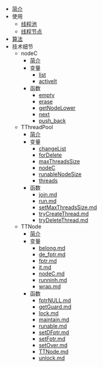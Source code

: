 - [简介](README)  
- 使用
	- [线程池](use/pool)
	- [线程节点](use/node)
- [算法](algorithm)
- 技术细节
	- nodeC
		- [简介](technicalDetails/nodeC/README)
		- 变量
			- [list](technicalDetails/nodeC/variables/list)
			- [activeIt](technicalDetails/nodeC/variables/activeIt)
		- 函数
			- [empty](technicalDetails/nodeC/functions/empty)
			- [erase](technicalDetails/nodeC/functions/erase)
			- [getNodeLower](technicalDetails/nodeC/functions/getNodeLower)
			- [next](technicalDetails/nodeC/functions/next)
			- [push_back](technicalDetails/nodeC/functions/push_back)
	- TThreadPool
		- [简介](technicalDetails/TThreadPool/README)
		- 变量
			- [changeList](technicalDetails/TThreadPool/variables/changeList)
			- [forDelete](technicalDetails/TThreadPool/variables/forDelete)
			- [maxThreadsSize](technicalDetails/TThreadPool/variables/maxThreadsSize)
			- [nodeC](technicalDetails/TThreadPool/variables/nodeC)
			- [runableNodeSize](technicalDetails/TThreadPool/variables/runableNodeSize)
			- [threads](technicalDetails/TThreadPool/variables/threads)
		- 函数
			- [join.md](technicalDetails/TThreadPool/functions/join.md)
			- [run.md](technicalDetails/TThreadPool/functions/run.md)
			- [setMaxThreadsSize.md](technicalDetails/TThreadPool/functions/setMaxThreadsSize.md)
			- [tryCreateThread.md](technicalDetails/TThreadPool/functions/tryCreateThread.md)
			- [tryDeleteThread.md](technicalDetails/TThreadPool/functions/tryDeleteThread.md)
	- TTNode
		- [简介](technicalDetails/TTNode/README)
		- 变量
			- [belong.md](technicalDetails/TTNode/variables/belong.md)
			- [de_fptr.md](technicalDetails/TTNode/variables/de_fptr.md)
			- [fptr.md](technicalDetails/TTNode/variables/fptr.md)
			- [it.md](technicalDetails/TTNode/variables/it.md)
			- [nodeC.md](technicalDetails/TTNode/variables/nodeC.md)
			- [runninh.md](technicalDetails/TTNode/variables/runninh.md)
			- [wrap.md](technicalDetails/TTNode/variables/wrap.md)
		- 函数
			- [fptrNULL.md](technicalDetails/TTNode/functions/fptrNULL.md)
			- [getGuard.md](technicalDetails/TTNode/functions/getGuard.md)
			- [lock.md](technicalDetails/TTNode/functions/lock.md)
			- [maintain.md](technicalDetails/TTNode/functions/maintain.md)
			- [runable.md](technicalDetails/TTNode/functions/runable.md)
			- [setDFptr.md](technicalDetails/TTNode/functions/setDFptr.md)
			- [setFptr.md](technicalDetails/TTNode/functions/setFptr.md)
			- [setOver.md](technicalDetails/TTNode/functions/setOver.md)
			- [TTNode.md](technicalDetails/TTNode/functions/TTNode.md)
			- [unlock.md](technicalDetails/TTNode/functions/unlock.md)